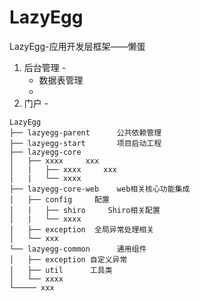 # LazyEgg
LazyEgg-应用开发层框架——懒蛋

1. 后台管理 - 
   - 数据表管理
   - 
2. 门户 - 
```
LazyEgg
├── lazyegg-parent      公共依赖管理
├── lazyegg-start       项目启动工程
├── lazyegg-core    
│   ├── xxxx     xxx
│   |   ├── xxxx     xxx
│   |   └── xxxx   
├── lazyegg-core-web    web相关核心功能集成
│   ├── config     配置
│   |   ├── shiro     Shiro相关配置
│   |   └── xxxx     
│   ├── exception  全局异常处理相关
│   └── xxx
└── lazyegg-common      通用组件
│   ├── exception 自定义异常
│   ├── util      工具类
│   └── xxxx  
└───── xxx



```


